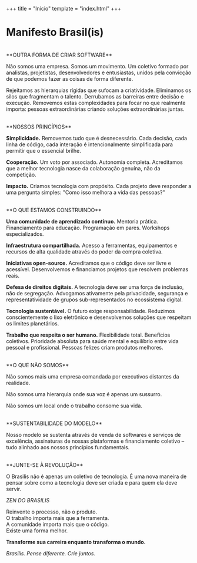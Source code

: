 +++
title = "Início"
template = "index.html"
+++

# Manifesto Brasil(is)
<br>
**OUTRA FORMA DE CRIAR SOFTWARE**

Não somos uma empresa. Somos um movimento. Um coletivo formado por analistas, projetistas, desenvolvedores e entusiastas, unidos pela convicção de que podemos fazer as coisas de forma diferente.

Rejeitamos as hierarquias rígidas que sufocam a criatividade. Eliminamos os silos que fragmentam o talento. Derrubamos as barreiras entre decisão e execução. Removemos estas complexidades para focar no que realmente importa: pessoas extraordinárias criando soluções extraordinárias juntas.

<br>
**NOSSOS PRINCÍPIOS**

**Simplicidade.** Removemos tudo que é desnecessário. Cada decisão, cada linha de código, cada interação é intencionalmente simplificada para permitir que o essencial brilhe.

**Cooperação.** Um voto por associado. Autonomia completa. Acreditamos que a melhor tecnologia nasce da colaboração genuína, não da competição.

**Impacto.** Criamos tecnologia com propósito. Cada projeto deve responder a uma pergunta simples: "Como isso melhora a vida das pessoas?"

<br>
**O QUE ESTAMOS CONSTRUINDO**

**Uma comunidade de aprendizado contínuo.** Mentoria prática. Financiamento para educação. Programação em pares. Workshops especializados.

**Infraestrutura compartilhada.** Acesso a ferramentas, equipamentos e recursos de alta qualidade através do poder da compra coletiva.

**Iniciativas open-source.** Acreditamos que o código deve ser livre e acessível. Desenvolvemos e financiamos projetos que resolvem problemas reais.

**Defesa de direitos digitais.** A tecnologia deve ser uma força de inclusão, não de segregação. Advogamos ativamente pela privacidade, segurança e representatividade de grupos sub-representados no ecossistema digital.

**Tecnologia sustentável.** O futuro exige responsabilidade. Reduzimos conscientemente o lixo eletrônico e desenvolvemos soluções que respeitam os limites planetários.

**Trabalho que respeita o ser humano.** Flexibilidade total. Benefícios coletivos. Prioridade absoluta para saúde mental e equilíbrio entre vida pessoal e profissional. Pessoas felizes criam produtos melhores.

<br>
**O QUE NÃO SOMOS**

Não somos mais uma empresa comandada por executivos distantes da realidade.

Não somos uma hierarquia onde sua voz é apenas um sussurro.

Não somos um local onde o trabalho consome sua vida.


<br>
**SUSTENTABILIDADE DO MODELO**

Nosso modelo se sustenta através de venda de softwares e serviços de excelência, assinaturas de nossas plataformas e financiamento coletivo – tudo alinhado aos nossos princípios fundamentais.

<br>
**JUNTE-SE À REVOLUÇÃO**

O Brasilis não é apenas um coletivo de tecnologia. É uma nova maneira de pensar sobre como a tecnologia deve ser criada e para quem ela deve servir.

*ZEN DO BRASILIS*

Reinvente o processo, não o produto.  
O trabalho importa mais que a ferramenta.  
A comunidade importa mais que o código.  
Existe uma forma melhor.  

**Transforme sua carreira enquanto transforma o mundo.**

*Brasilis. Pense diferente. Crie juntos.*
